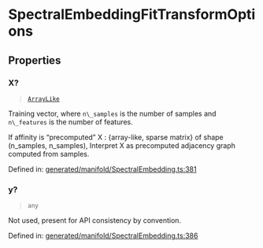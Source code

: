 # SpectralEmbeddingFitTransformOptions

## Properties

### X?

> [`ArrayLike`](../types/ArrayLike.md)

Training vector, where `n\_samples` is the number of samples and `n\_features` is the number of features.

If affinity is “precomputed” X : {array-like, sparse matrix} of shape (n\_samples, n\_samples), Interpret X as precomputed adjacency graph computed from samples.

Defined in:  [generated/manifold/SpectralEmbedding.ts:381](https://github.com/transitive-bullshit/scikit-learn-ts/blob/b59c1ff/packages/sklearn/src/generated/manifold/SpectralEmbedding.ts#L381)

### y?

> `any`

Not used, present for API consistency by convention.

Defined in:  [generated/manifold/SpectralEmbedding.ts:386](https://github.com/transitive-bullshit/scikit-learn-ts/blob/b59c1ff/packages/sklearn/src/generated/manifold/SpectralEmbedding.ts#L386)
